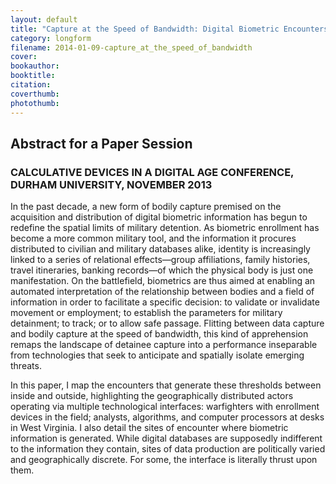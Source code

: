 ```yaml
---
layout: default
title: "Capture at the Speed of Bandwidth: Digital Biometric Encounters in the Everywhere War"
category: longform
filename: 2014-01-09-capture_at_the_speed_of_bandwidth
cover:
bookauthor:
booktitle:
citation:
coverthumb:
photothumb:
---
```


## Abstract for a Paper Session

### CALCULATIVE DEVICES IN A DIGITAL AGE CONFERENCE, DURHAM UNIVERSITY, NOVEMBER 2013

In the past decade, a new form of bodily capture premised on the acquisition and distribution of digital biometric information has begun to redefine the spatial limits of military detention. As biometric enrollment has become a more common military tool, and the information it procures distributed to civilian and military databases alike, identity is increasingly linked to a series of relational effects—group affiliations, family histories, travel itineraries, banking records—of which the physical body is just one manifestation. On the battlefield, biometrics are thus aimed at enabling an automated interpretation of the relationship between bodies and a field of information in order to facilitate a specific decision: to validate or invalidate movement or employment; to establish the parameters for military detainment; to track; or to allow safe passage. Flitting between data capture and bodily capture at the speed of bandwidth, this kind of apprehension remaps the landscape of detainee capture into a performance inseparable from technologies that seek to anticipate and spatially isolate emerging threats.

In this paper, I map the encounters that generate these thresholds between inside and outside, highlighting the geographically distributed actors operating via multiple technological interfaces: warfighters with enrollment devices in the field; analysts, algorithms, and computer processors at desks in West Virginia. I also detail the sites of encounter where biometric information is generated. While digital databases are supposedly indifferent to the information they contain, sites of data production are politically varied and geographically discrete. For some, the interface is literally thrust upon them.
